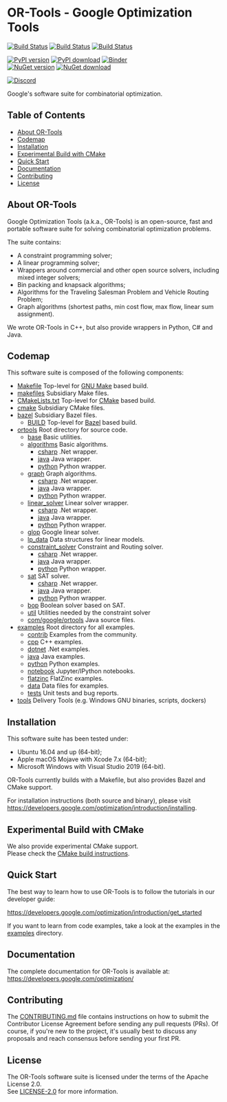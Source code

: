# OR-Tools - Google Optimization Tools

[![Build Status][github_status]][github_link]
[![Build Status][travis_status]][travis_link]
[![Build Status][appveyor_status]][appveyor_link]

[github_status]: https://github.com/google/or-tools/workflows/C++%20CI/badge.svg?branch=master
[github_link]: https://github.com/google/or-tools/actions
[travis_status]: https://travis-ci.org/google/or-tools.svg?branch=master
[travis_link]: https://travis-ci.org/google/or-tools
[appveyor_status]: https://ci.appveyor.com/api/projects/status/9hyykkcm8sh3ua6x/branch/master?svg=true
[appveyor_link]: https://ci.appveyor.com/project/lperron/or-tools-98u1n

[![PyPI version](https://badge.fury.io/py/ortools.svg)](https://pypi.org/project/ortools/)
[![PyPI download](https://img.shields.io/pypi/dm/ortools.svg)](https://pypi.org/project/ortools/#files)
[![Binder](https://mybinder.org/badge.svg)](https://mybinder.org/v2/gh/google/or-tools/master)
\
[![NuGet version](https://badge.fury.io/nu/Google.OrTools.svg)](https://www.nuget.org/packages/Google.OrTools)
[![NuGet download](https://img.shields.io/nuget/dt/Google.OrTools.svg)](https://www.nuget.org/packages/Google.OrTools)

[![Discord](https://img.shields.io/discord/693088862481678374?color=7289DA&logo=discord&style=plastic)](https://discord.gg/ENkQrdf)

Google's software suite for combinatorial optimization.

## Table of Contents

*   [About OR-Tools](#about-or-tools)
*   [Codemap](#codemap)
*   [Installation](#installation)
*   [Experimental Build with CMake](#experimental-build-with-cmake)
*   [Quick Start](#quick-start)
*   [Documentation](#documentation)
*   [Contributing](#contributing)
*   [License](#license)

## About OR-Tools

Google Optimization Tools (a.k.a., OR-Tools) is an open-source, fast and
portable software suite for solving combinatorial optimization problems.

The suite contains:

*   A constraint programming solver;
*   A linear programming solver;
*   Wrappers around commercial and other open source solvers, including mixed
    integer solvers;
*   Bin packing and knapsack algorithms;
*   Algorithms for the Traveling Salesman Problem and Vehicle Routing Problem;
*   Graph algorithms (shortest paths, min cost flow, max flow, linear sum
    assignment).

We wrote OR-Tools in C++, but also provide wrappers in Python, C# and
Java.

## Codemap

This software suite is composed of the following components:

*   [Makefile](Makefile) Top-level for
    [GNU Make](https://www.gnu.org/software/make/manual/make.html) based build.
*   [makefiles](makefiles) Subsidiary Make files.
*   [CMakeLists.txt](CMakeLists.txt) Top-level for
    [CMake](https://cmake.org/cmake/help/latest/) based build.
*   [cmake](cmake) Subsidiary CMake files.
*   [bazel](bazel) Subsidiary Bazel files.
    *   [BUILD](bazel/BUILD) Top-level for
        [Bazel](https://docs.bazel.build/versions/master/bazel-overview.html)
        based build.
*   [ortools](ortools) Root directory for source code.
    *   [base](ortools/base) Basic utilities.
    *   [algorithms](ortools/algorithms) Basic algorithms.
        *   [csharp](ortools/algorithms/csharp) .Net wrapper.
        *   [java](ortools/algorithms/java) Java wrapper.
        *   [python](ortools/algorithms/python) Python wrapper.
    *   [graph](ortools/graph) Graph algorithms.
        *   [csharp](ortools/graph/csharp) .Net wrapper.
        *   [java](ortools/graph/java) Java wrapper.
        *   [python](ortools/graph/python) Python wrapper.
    *   [linear_solver](ortools/linear_solver) Linear solver wrapper.
        *   [csharp](ortools/linear_solver/csharp) .Net wrapper.
        *   [java](ortools/linear_solver/java) Java wrapper.
        *   [python](ortools/linear_solver/python) Python wrapper.
    *   [glop](ortools/glop) Google linear solver.
    *   [lp_data](ortools/lp_data) Data structures for linear models.
    *   [constraint_solver](ortools/constraint_solver) Constraint and Routing
        solver.
        *   [csharp](ortools/constraint_solver/csharp) .Net wrapper.
        *   [java](ortools/constraint_solver/java) Java wrapper.
        *   [python](ortools/constraint_solver/python) Python wrapper.
    *   [sat](ortools/sat) SAT solver.
        *   [csharp](ortools/sat/csharp) .Net wrapper.
        *   [java](ortools/sat/java) Java wrapper.
        *   [python](ortools/sat/python) Python wrapper.
    *   [bop](ortools/bop) Boolean solver based on SAT.
    *   [util](ortools/util) Utilities needed by the constraint solver
    *   [com/google/ortools](ortools/com/google/ortools) Java source files.
*   [examples](examples) Root directory for all examples.
    *   [contrib](examples/contrib) Examples from the community.
    *   [cpp](examples/cpp) C++ examples.
    *   [dotnet](examples/dotnet) .Net examples.
    *   [java](examples/java) Java examples.
    *   [python](examples/python) Python examples.
    *   [notebook](examples/notebook) Jupyter/IPython notebooks.
    *   [flatzinc](examples/flatzinc) FlatZinc examples.
    *   [data](examples/data) Data files for examples.
    *   [tests](examples/tests) Unit tests and bug reports.
*   [tools](tools) Delivery Tools (e.g. Windows GNU binaries, scripts, dockers)

## Installation

This software suite has been tested under:

*   Ubuntu 16.04 and up (64-bit);
*   Apple macOS Mojave with Xcode 7.x (64-bit);
*   Microsoft Windows with Visual Studio 2019 (64-bit).

OR-Tools currently builds with a Makefile, but also provides Bazel and CMake
support.

For installation instructions (both source and binary), please visit
https://developers.google.com/optimization/introduction/installing.

## Experimental Build with CMake

We also provide experimental CMake support.<br>Please check the
[CMake build instructions](cmake/README.md).

## Quick Start

The best way to learn how to use OR-Tools is to follow the tutorials in our
developer guide:

https://developers.google.com/optimization/introduction/get_started

If you want to learn from code examples, take a look at the examples in the
[examples](examples) directory.

## Documentation

The complete documentation for OR-Tools is available at:
https://developers.google.com/optimization/

## Contributing

The [CONTRIBUTING.md](CONTRIBUTING.md) file contains instructions on how to
submit the Contributor License Agreement before sending any pull requests (PRs).
Of course, if you're new to the project, it's usually best to discuss any
proposals and reach consensus before sending your first PR.

## License

The OR-Tools software suite is licensed under the terms of the Apache License 2.0.
<br>See [LICENSE-2.0](LICENSE-2.0.txt) for more information.

